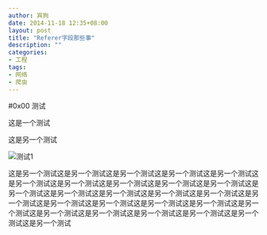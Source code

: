 ```yaml
---
author: 宾狗
date: 2014-11-18 12:35+08:00
layout: post
title: "Referer字段那些事"
description: ""
categories:
- 工程
tags:
- 网络
- 爬虫
---
```

#0x00 测试

<script src="/assets/js/RefererKiller.js"></script>

这是一个测试

<span id="noreferer">
</span>

<script>
document.getElementById('noreferer').innerHTML = ReferrerKiller.imageHtml('http://e.hiphotos.bdimg.com/wisegame/pic/item/3f6034a85edf8db1773637230b23dd54564e7459.jpg');
</script>


这是另一个测试

![测试1](http://a.hiphotos.bdimg.com/wisegame/pic/item/9e1f4134970a304edd48ccfdd2c8a786c9175c4b.jpg)


这是另一个测试这是另一个测试这是另一个测试这是另一个测试这是另一个测试这是另一个测试这是另一个测试这是另一个测试这是另一个测试这是另一个测试这是另一个测试这是另一个测试这是另一个测试这是另一个测试这是另一个测试这是另一个测试这是另一个测试这是另一个测试这是另一个测试这是另一个测试这是另一个测试这是另一个测试这是另一个测试这是另一个测试这是另一个测试这是另一个测试这是另一个测试
